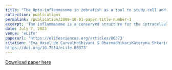 ```yaml
---
title: "The Opto-inflammasome in zebrafish as a tool to study cell and tissue responses to speck formation and cell death"
collection: publications
permalink: /publication/2009-10-01-paper-title-number-1
excerpt: 'The inflammasome is a conserved structure for the intracellular detection of danger or pathogen signals. As a large intracellular multiprotein signaling platform, it activates downstream effectors that initiate a rapid necrotic programmed cell death (PCD) termed pyroptosis and activation and secretion of pro-inflammatory cytokines to warn and activate surrounding cells. However, inflammasome activation is difficult to control experimentally on a single-cell level using canonical triggers. We constructed Opto-ASC, a light-responsive form of the inflammasome adaptor protein ASC (Apoptosis-Associated Speck-Like Protein Containing a CARD) which allows tight control of inflammasome formation in vivo. We introduced a cassette of this construct under the control of a heat shock element into zebrafish in which we can now induce ASC inflammasome (speck) formation in individual cells of the skin. We find that cell death resulting from ASC speck formation is morphologically distinct from apoptosis in periderm cells but not in basal cells. ASC-induced PCD can lead to apical or basal extrusion from the periderm. The apical extrusion in periderm cells depends on Caspb and triggers a strong Ca2+ signaling response in nearby cells.'
date: July 7, 2023
venue: 'eLife'
paperurl: 'https://elifesciences.org/articles/86373'
citation: 'Eva Hasel de CarvalhoShivani S DharmadhikariKateryna ShkarinaJingwei Rachel XiongBruno ReversadePetr BrozMaria Leptin (2023) The Opto-inflammasome in zebrafish as a tool to study cell and tissue responses to speck formation and cell death eLife 12:e86373.
https://doi.org/10.7554/eLife.86373'
---
```


[Download paper here](http://cyanching.github.io/files/Paper_1.pdf)
